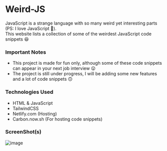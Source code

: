 # Weird-JS

JavaScript is a strange language with so many weird yet interesting parts (PS: I love JavaScript 💚). <br/>
This website lists a collection of some of the weirdest JavaScript code snippets 😆

### Important Notes

- This project is made for fun only, although some of these code snippets can appear in your next job interview 😛
- The project is still under progress, I will be adding some new features and a lot of code snippets 🙃

### Technologies Used

- HTML & JavaScript
- TailwindCSS
- Netlify.com (Hosting)
- Carbon.now.sh (For hosting code snippets)

### ScreenShot(s)

![image](https://user-images.githubusercontent.com/42200276/118377481-19386380-b5eb-11eb-94db-14a8a0e7a9bd.png)
